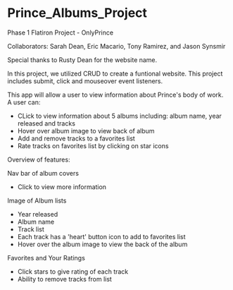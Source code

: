 # Prince_Albums_Project

Phase 1 Flatiron Project - OnlyPrince

Collaborators: Sarah Dean, Eric Macario, Tony Ramirez, and Jason Synsmir

Special thanks to Rusty Dean for the website name. 

In this project, we utilized CRUD to create a funtional website. This project includes submit, click and mouseover event listeners. 

This app will allow a user to view information about Prince's body of work. A user can:
- CLick to view information about 5 albums including: album name, year released and tracks
- Hover over album image to view back of album
- Add and remove tracks to a favorites list
- Rate tracks on favorites list by clicking on star icons

Overview of features:

Nav bar of album covers
- Click to view more information

Image of Album lists
- Year released
- Album name
- Track list
- Each track has a 'heart' button icon to add to favorites list
- Hover over the album image to view the back of the album

Favorites and Your Ratings
- Click stars to give rating of each track
- Ability to remove tracks from list

